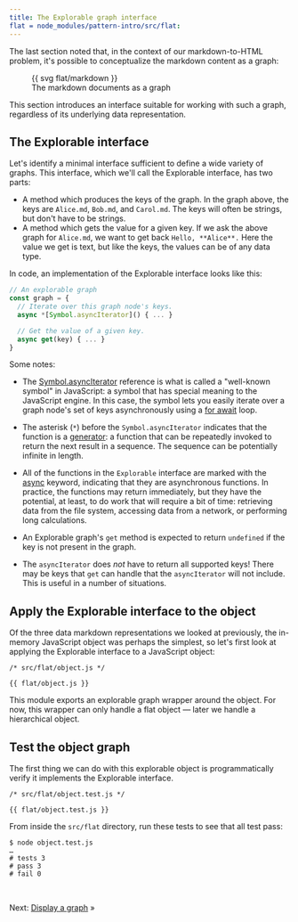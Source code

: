 ```yaml
---
title: The Explorable graph interface
flat = node_modules/pattern-intro/src/flat:
---
```


The last section noted that, in the context of our markdown-to-HTML problem, it's possible to conceptualize the markdown content as a graph:

<figure>
  {{ svg flat/markdown }}
  <figcaption>The markdown documents as a graph</figcaption>
</figure>

This section introduces an interface suitable for working with such a graph, regardless of its underlying data representation.

## The Explorable interface

Let's identify a minimal interface sufficient to define a wide variety of graphs. This interface, which we'll call the Explorable interface, has two parts:

- A method which produces the keys of the graph. In the graph above, the keys are `Alice.md`, `Bob.md`, and `Carol.md`. The keys will often be strings, but don't have to be strings.
- A method which gets the value for a given key. If we ask the above graph for `Alice.md`, we want to get back `Hello, **Alice**.` Here the value we get is text, but like the keys, the values can be of any data type.

In code, an implementation of the Explorable interface looks like this:

```js
// An explorable graph
const graph = {
  // Iterate over this graph node's keys.
  async *[Symbol.asyncIterator]() { ... }

  // Get the value of a given key.
  async get(key) { ... }
}
```

Some notes:

- The [Symbol.asyncIterator](https://developer.mozilla.org/en-US/docs/Web/JavaScript/Reference/Global_Objects/Symbol/asyncIterator) reference is what is called a "well-known symbol" in JavaScript: a symbol that has special meaning to the JavaScript engine. In this case, the symbol lets you easily iterate over a graph node's set of keys asynchronously using a [for await](https://developer.mozilla.org/en-US/docs/Web/JavaScript/Reference/Statements/for-await...of) loop.

- The asterisk (`*`) before the `Symbol.asyncIterator` indicates that the function is a [generator](https://developer.mozilla.org/en-US/docs/Web/JavaScript/Reference/Global_Objects/Generator): a function that can be repeatedly invoked to return the next result in a sequence. The sequence can be potentially infinite in length.

- All of the functions in the `Explorable` interface are marked with the [async](https://developer.mozilla.org/en-US/docs/Web/JavaScript/Reference/Statements/async_function) keyword, indicating that they are asynchronous functions. In practice, the functions may return immediately, but they have the potential, at least, to do work that will require a bit of time: retrieving data from the file system, accessing data from a network, or performing long calculations.

- An Explorable graph's `get` method is expected to return `undefined` if the key is not present in the graph.

- The `asyncIterator` does _not_ have to return all supported keys! There may be keys that `get` can handle that the `asyncIterator` will not include. This is useful in a number of situations.

## Apply the Explorable interface to the object

Of the three data markdown representations we looked at previously, the in-memory JavaScript object was perhaps the simplest, so let's first look at applying the Explorable interface to a JavaScript object:

```{{'js'}}
/* src/flat/object.js */

{{ flat/object.js }}
```

This module exports an explorable graph wrapper around the object. For now, this wrapper can only handle a flat object — later we handle a hierarchical object.

## Test the object graph

The first thing we can do with this explorable object is programmatically verify it implements the Explorable interface.

```{{'js'}}
/* src/flat/object.test.js */

{{ flat/object.test.js }}
```

<span class="tutorialStep"></span> From inside the `src/flat` directory, run these tests to see that all test pass:

```console
$ node object.test.js
…
# tests 3
# pass 3
# fail 0
```

&nbsp;

Next: [Display a graph](display.html) »

